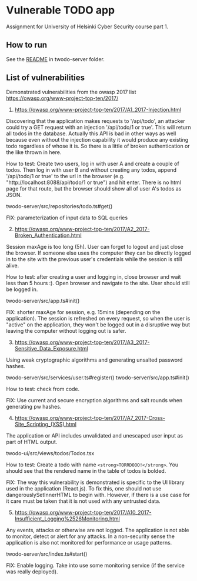 # Vulnerable TODO app

Assignment for University of Helsinki Cyber Security course part 1.

## How to run

See the [README](/twodo-server/README.md) in twodo-server folder.

## List of vulnerabilities

Demonstrated vulnerabilities from the owasp 2017 list https://owasp.org/www-project-top-ten/2017/

1) https://owasp.org/www-project-top-ten/2017/A1_2017-Injection.html

Discovering that the application makes requests to '/api/todo', an attacker could try
a GET request with an injection '/api/todo/1 or true'. This will return all todos in
the database. Actually this API is bad in other ways as well because even without the
injection capability it would produce any existing todo regardless of whose it is.
So there is a little of broken authentication or the like thrown in here.

How to test: Create two users, log in with user A and create a couple of todos. Then
log in with user B and without creating any todos, append '/api/todo/1 or true'
to the url in the browser (e.g. "http://localhost:8088/api/todo/1 or true") and hit enter.
There is no html page for that route, but the browser should show all of user A's todos
as JSON.

twodo-server/src/repositories/todo.ts#get()

FIX: parameterization of input data to SQL queries

2) https://owasp.org/www-project-top-ten/2017/A2_2017-Broken_Authentication.html

Session maxAge is too long (5h). User can forget to logout and just close the
browser. If someone else uses the computer they can be directly logged in to
the site with the previous user's credentials while the session is still alive.

How to test: after creating a user and logging in, close browser and wait less
than 5 hours :). Open browser and navigate to the site. User should still be
logged in.

twodo-server/src/app.ts#init()

FIX: shorter maxAge for session, e.g. 15mins (depending on the application).
The session is refreshed on every request, so when the user is "active" on
the application, they won't be logged out in a disruptive way but leaving the
computer without logging out is safer.

3) https://owasp.org/www-project-top-ten/2017/A3_2017-Sensitive_Data_Exposure.html

Using weak cryptographic algorithms and generating unsalted password hashes.

twodo-server/src/services/user.ts#register()
twodo-server/src/app.ts#init()

How to test: check from code.

FIX: Use current and secure encryption algorithms and salt rounds when generating pw hashes.

4) https://owasp.org/www-project-top-ten/2017/A7_2017-Cross-Site_Scripting_(XSS).html

The application or API includes unvalidated and unescaped user input as part of HTML output.

twodo-ui/src/views/todos/Todos.tsx

How to test: Create a todo with name `<strong>TORRDOOO!</strong>`. You should see that the rendered name in the table of todos is bolded.

FIX: The way this vulnerability is demonstrated is specific to the UI library used in
the application (React.js). To fix this, one should not use dangerouslySetInnerHTML
to begin with. However, if there is a use case for it care must be taken that it is not
used with any untrusted data.

5) https://owasp.org/www-project-top-ten/2017/A10_2017-Insufficient_Logging%2526Monitoring.html

Any events, attacks or otherwise are not logged. The application is not able to monitor,
detect or alert for any attacks. In a non-security sense the application is also not
monitored for performance or usage patterns.

twodo-server/src/index.ts#start()

FIX: Enable logging. Take into use some monitoring service (if the service was really deployed).

